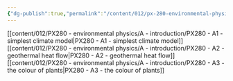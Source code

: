 ```yaml
---
{"dg-publish":true,"permalink":"/content/012/px-280-environmental-physics/a-introduction/a-introduction/","noteIcon":"1","created":"2025-01-06T12:01:56.107+00:00","updated":"2025-01-06T12:25:22.134+00:00"}
---
```


[[content/012/PX280 - environmental physics/A - introduction/PX280 - A1 - simplest climate model\|PX280 - A1 - simplest climate model]]
[[content/012/PX280 - environmental physics/A - introduction/PX280 - A2 - geothermal heat flow\|PX280 - A2 - geothermal heat flow]]
[[content/012/PX280 - environmental physics/A - introduction/PX280 - A3 - the colour of plants\|PX280 - A3 - the colour of plants]]
